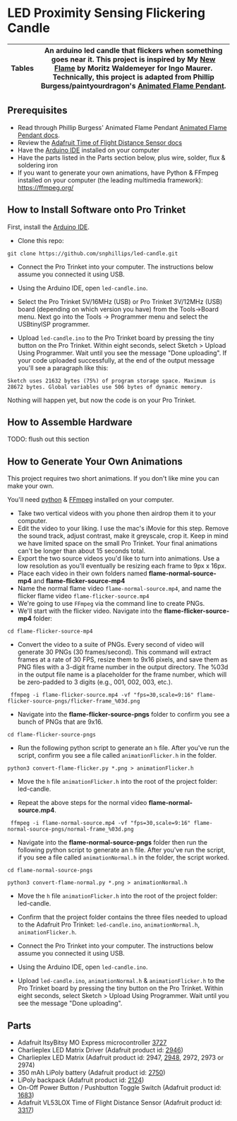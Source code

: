 # LED Proximity Sensing Flickering Candle

| Tables        |An arduino led candle that flickers when something goes near it. This project is inspired by My [New Flame](https://www.ingo-maurer.com/en/products/my-new-flame/) by Moritz Waldemeyer for Ingo Maurer. Technically, this project is adapted from Phillip Burgess/paintyourdragon's [Animated Flame Pendant](https://learn.adafruit.com/animated-flame-pendant).          |
| ------------- |:-------------:|




## Prerequisites

- Read through Phillip Burgess' Animated Flame Pendant [Animated Flame Pendant docs](https://learn.adafruit.com/animated-flame-pendant).
- Review the [Adafruit Time of Flight Distance Sensor docs](https://learn.adafruit.com/adafruit-vl53l0x-micro-lidar-distance-sensor-breakout)
- Have the [Arduino IDE](https://www.arduino.cc/en/software) installed on your computer
- Have the parts listed in the Parts section below, plus wire, solder, flux & soldering iron
- If you want to generate your own animations, have Python & FFmpeg installed on your computer (the leading multimedia framework): https://ffmpeg.org/

## How to Install Software onto Pro Trinket

First, install the [Arduino IDE](https://www.arduino.cc/en/software).

- Clone this repo:

`git clone https://github.com/snphillips/led-candle.git`

- Connect the Pro Trinket into your computer. The instructions below assume you connected it using USB.

- Using the Arduino IDE, open `led-candle.ino`.

- Select the Pro Trinket 5V/16MHz (USB) or Pro Trinket 3V/12MHz (USB) board (depending on which version you have) from the Tools->Board menu.
  Next go into the Tools -> Programmer menu and select the USBtinyISP programmer.

- Upload `led-candle.ino` to the Pro Trinket board by pressing the tiny button on the Pro Trinket. Within eight seconds, select Sketch > Upload Using Programmer. Wait until you see the message "Done uploading".
  If your code uploaded successfully, at the end of the output message you'll see a paragraph like this:

`Sketch uses 21632 bytes (75%) of program storage space. Maximum is 28672 bytes.
Global variables use 506 bytes of dynamic memory.`

Nothing will happen yet, but now the code is on your Pro Trinket.

## How to Assemble Hardware

TODO: flush out this section

## How to Generate Your Own Animations

This project requires two short animations. If you don't like mine you can make your own.

You'll need [python](https://www.python.org/about/gettingstarted/) & [FFmpeg](https://ffmpeg.org/) installed on your computer.

- Take two vertical videos with you phone then airdrop them it to your computer.
- Edit the video to your liking. I use the mac's iMovie for this step. Remove the sound track, adjust contrast, make it greyscale, crop it. Keep in mind we have limited space on the small Pro Trinket. Your final animations can't be longer than about 15 seconds total.
- Export the two source videos you'd like to turn into animations. Use a low resolution as you'll eventually be resizing each frame to 9px x 16px.
- Place each video in their own folders named **flame-normal-source-mp4** and **flame-flicker-source-mp4**
- Name the normal flame video `flame-normal-source.mp4`, and name the flicker flame video `flame-flicker-source.mp4`
- We're going to use `FFmpeg` via the command line to create PNGs.
- We'll start with the flicker video. Navigate into the **flame-flicker-source-mp4** folder:

```
cd flame-flicker-source-mp4
```

- Convert the video to a suite of PNGs. Every second of video will generate 30 PNGs (30 frames/second). This command will extract frames at a rate of 30 FPS, resize them to 9x16 pixels, and save them as PNG files with a 3-digit frame number in the output directory. The %03d in the output file name is a placeholder for the frame number, which will be zero-padded to 3 digits (e.g., 001, 002, 003, etc.).

```
 ffmpeg -i flame-flicker-source.mp4 -vf "fps=30,scale=9:16" flame-flicker-source-pngs/flicker-frame_%03d.png
```

- Navigate into the **flame-flicker-source-pngs** folder to confirm you see a bunch of PNGs that are 9x16.

```
cd flame-flicker-source-pngs
```

- Run the following python script to generate an `h` file. After you've run the script, confirm you see a file called `animationFlicker.h` in the folder.

```
python3 convert-flame-flicker.py *.png > animationFlicker.h
```

- Move the `h` file `animationFlicker.h` into the root of the project folder: led-candle.

- Repeat the above steps for the normal video **flame-normal-source.mp4**.

```
 ffmpeg -i flame-normal-source.mp4 -vf "fps=30,scale=9:16" flame-normal-source-pngs/normal-frame_%03d.png
```

- Navigate into the **flame-normal-source-pngs** folder then run the following python script to generate an `h` file. After you've run the script, if you see a file called `animationNormal.h` in the folder, the script worked.

```
cd flame-normal-source-pngs
```

```
python3 convert-flame-normal.py *.png > animationNormal.h
```

- Move the `h` file `animationFlicker.h` into the root of the project folder: led-candle.

- Confirm that the project folder contains the three files needed to upload to the Adafruit Pro Trinket: `led-candle.ino`, `animationNormal.h`, `animationFlicker.h`.

- Connect the Pro Trinket into your computer. The instructions below assume you connected it using USB.

- Using the Arduino IDE, open `led-candle.ino`.

- Upload `led-candle.ino`, `animationNormal.h` & `animationFlicker.h` to the Pro Trinket board by pressing the tiny button on the Pro Trinket. Within eight seconds, select Sketch > Upload Using Programmer. Wait until you see the message "Done uploading".

## Parts

- Adafruit ItsyBitsy MO Express microcontroller [3727](https://www.adafruit.com/product/3727)
- Charlieplex LED Matrix Driver (Adafruit product id: [2946](https://www.adafruit.com/product/2946))
- Charlieplex LED Matrix (Adafruit product id: 2947, [2948](https://www.adafruit.com/product/2948), 2972, 2973 or 2974)
- 350 mAh LiPoly battery (Adafruit product id: [2750](https://www.adafruit.com/product/2750))
- LiPoly backpack (Adafruit product id: [2124](https://www.adafruit.com/product/2224))
- On-Off Power Button / Pushbutton Toggle Switch (Adafruit product id: [1683](https://www.adafruit.com/product/1683))
- Adafruit VL53LOX Time of Flight Distance Sensor (Adafruit product id: [3317](https://www.adafruit.com/product/3317))
